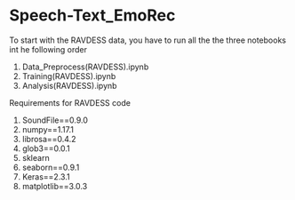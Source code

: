 # Speech-Text_EmoRec
To start with the RAVDESS data, you have to run all the the three notebooks int he following order 
 1. Data_Preprocess(RAVDESS).ipynb
 2. Training(RAVDESS).ipynb
 3. Analysis(RAVDESS).ipynb
 
 Requirements for RAVDESS code
 1. SoundFile==0.9.0
 2. numpy==1.17.1
 3. librosa==0.4.2
 4. glob3==0.0.1
 5. sklearn
 6. seaborn==0.9.1
 7. Keras==2.3.1
 8. matplotlib==3.0.3
